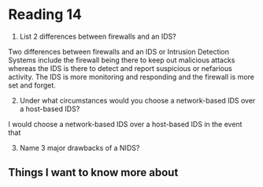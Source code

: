 # Reading 14

1. List 2 differences between firewalls and an IDS?

Two differences between firewalls and an IDS or Intrusion Detection Systems include the firewall being there to keep out malicious attacks whereas the IDS is there to detect and report suspicious or nefarious activity. The IDS is more monitoring and responding and the firewall is more set and forget.

2. Under what circumstances would you choose a network-based IDS over a host-based IDS?

I would choose a network-based IDS over a host-based IDS in the event that 

3. Name 3 major drawbacks of a NIDS?



## Things I want to know more about

